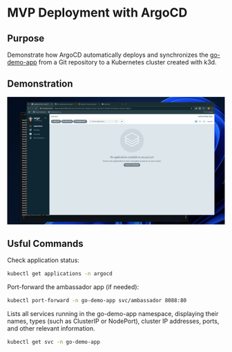 # MVP Deployment with ArgoCD

## Purpose

Demonstrate how ArgoCD automatically deploys and synchronizes the [go-demo-app](https://github.com/den-vasyliev/go-demo-app) from a Git repository to a Kubernetes cluster created with k3d.

## Demonstration
![Image](../.data/go_demo_app_running.gif)

## Usful Commands

Check application status:

```bash
kubectl get applications -n argocd
```

Port-forward the ambassador app (if needed):

```bash
kubectl port-forward -n go-demo-app svc/ambassador 8088:80
```

Lists all services running in the go-demo-app namespace, displaying their names, types (such as ClusterIP or NodePort), cluster IP addresses, ports, and other relevant information.

```bash
kubectl get svc -n go-demo-app
```